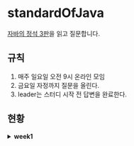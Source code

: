 # standardOfJava
[자바의 정석 3판](http://www.kyobobook.co.kr/product/detailViewKor.laf?mallGb=KOR&ejkGb=KOR&barcode=9788994492032)을 읽고 질문합니다.


## 규칙
1. 매주 일요일 오전 9시 온라인 모임
2. 금요일 자정까지 질문을 올린다.
3. leader는 스터디 시작 전 답변을 완료한다.

## 현황
<details>
<summary><b>week1</b></summary> 
  👨🏾‍🏫 leader: gyoungeunbae
<br>
<br>
  
  **Q1.**  [[6.2.6] 다른 언어에서의 구조체 예시](https://github.com/AskMePlz/standardOfJava/issues/1)
  
  **Q2.** [[6.3.5] static 메서드와 인스턴스 메서드 호출 관련](https://github.com/AskMePlz/standardOfJava/issues/2)

